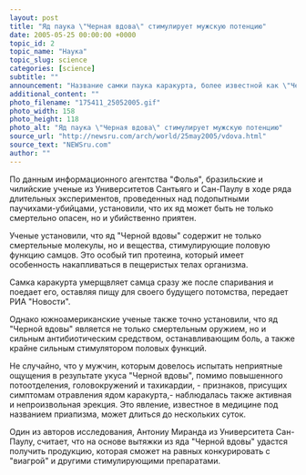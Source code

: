 ```yaml
---
layout: post
title: "Яд паука \"Черная вдова\" стимулирует мужскую потенцию"
date: 2005-05-25 00:00:00 +0000
topic_id: 2
topic_name: "Наука"
topic_slug: science
categories: [science]
subtitle: ""
announcement: "Название самки паука каракурта, более известной как \"Черная вдова\", вскоре может перестать быть символом неминуемой смерти и превратиться в синоним сексуальных наслаждений."
additional_content: ""
photo_filename: "175411_25052005.gif"
photo_width: 158
photo_height: 118
photo_alt: "Яд паука \"Черная вдова\" стимулирует мужскую потенцию"
source_url: "http://newsru.com/arch/world/25may2005/vdova.html"
source_text: "NEWSru.com"
author: ""
---
```

По данным информационного агентства "Фолья", бразильские и чилийские ученые из Университетов Сантьяго и Сан-Паулу в ходе ряда длительных экспериментов, проведенных над подопытными паучихами-убийцами, установили, что их яд может быть не только смертельно опасен, но и убийственно приятен.

Ученые установили, что яд "Черной вдовы" содержит не только смертельные молекулы, но и вещества, стимулирующие половую функцию самцов. Это особый тип протеина, который имеет особенность накапливаться в пещеристых телах организма.

Самка каракурта умерщвляет самца сразу же после спаривания и поедает его, оставляя пищу для своего будущего потомства, передает РИА "Новости".

Однако южноамериканские ученые также точно установили, что яд "Черной вдовы" является не только смертельным оружием, но и сильным антибиотическим средством, останавливающим боль, а также крайне сильным стимулятором половых функций.

Не случайно, что у мужчин, которым довелось испытать неприятные ощущения в результате укуса "Черной вдовы", помимо повышенного потоотделения, головокружений и тахикардии, - признаков, присущих симптомам отравления ядом каракурта,- наблюдалась также активная и непроизвольная эрекция. Это явление, известное в медицине под названием приапизма, может длиться до нескольких суток.

Один из авторов исследования, Антониу Миранда из Университета Сан-Паулу, считает, что на основе вытяжки из яда "Черной вдовы" удастся получить продукцию, которая сможет на равных конкурировать с "виагрой" и другими стимулирующими препаратами.
